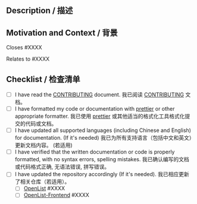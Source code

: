 <!--
  Provide a general summary of your changes in the Title above.
  The PR title must start with `feat(): `, `docs(): `, `fix(): `, `style(): `, or `refactor(): `, `chore(): `. For example: `docs(component): update documentation`.
  If it spans multiple components, use the main component as the prefix and enumerate in the title, describe in the body.
-->
<!--
  在上方标题中提供您更改的总体摘要。
  PR 标题需以 `feat(): `, `docs(): `, `fix(): `, `style(): `, `refactor(): `, `chore(): ` 其中之一开头，例如：`docs(component): 更新文档`。
  如果跨多个组件，请使用主要组件作为前缀，并在标题中枚举、描述中说明。
-->

## Description / 描述

<!-- Describe your changes in detail -->
<!-- 详细描述您的更改 -->

## Motivation and Context / 背景

<!-- Why is this change required? What problem does it solve? -->
<!-- 为什么需要此更改？它解决了什么问题？ -->

<!-- If it fixes an open issue, please link to the issue here. -->
<!-- 如果修复了一个打开的issue，请在此处链接到该issue -->

Closes #XXXX

<!-- or -->
<!-- 或者 -->

Relates to #XXXX


## Checklist / 检查清单

<!-- Go over all the following points, and put an `x` in all the boxes that apply. -->
<!-- 检查以下所有要点，并在所有适用的框中打`x` -->

<!-- If you're unsure about any of these, don't hesitate to ask. We're here to help! -->
<!-- 如果您对其中任何一项不确定，请不要犹豫提问。我们会帮助您！ -->

- [ ] I have read the [CONTRIBUTING](https://github.com/OpenListTeam/OpenList-Docs/blob/main/CONTRIBUTING.md) document.
      我已阅读 [CONTRIBUTING](https://github.com/OpenListTeam/OpenList-Docs/blob/main/CONTRIBUTING.md) 文档。
- [ ] I have formatted my code or documentation with [prettier](https://prettier.io/) or other appropriate formatter.
      我已使用 [prettier](https://prettier.io/) 或其他适当的格式化工具格式化提交的代码或文档。
- [ ] I have updated all supported languages (including Chinese and English) for documentation. (If it's needed)
      我已为所有支持语言（包括中文和英文）更新文档内容。 (若适用)
- [ ] I have verified that the written documentation or code is properly formatted, with no syntax errors, spelling mistakes.
      我已确认编写的文档或代码格式正确, 无语法错误, 拼写错误。
- [ ] I have updated the repository accordingly (If it's needed).
      我已相应更新了相关仓库（若适用）。
  - [ ] [OpenList](https://github.com/OpenListTeam/OpenList) #XXXX
  - [ ] [OpenList-Frontend](https://github.com/OpenListTeam/OpenList-Frontend) #XXXX
